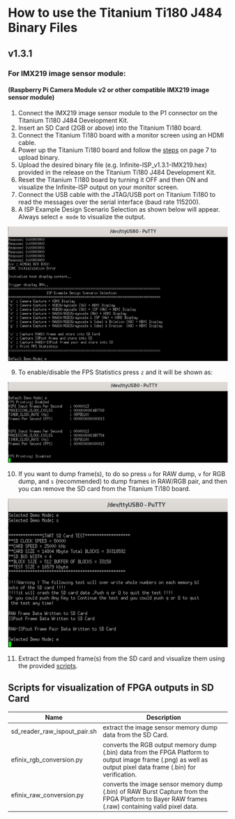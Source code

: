 # How to use the Titanium Ti180 J484 Binary Files

## v1.3.1
### For IMX219 image sensor module:
#### (Raspberry Pi Camera Module v2 or other compatible IMX219 image sensor module)
1. Connect the IMX219 image sensor module to the P1 connector on the Titanium Ti180 J484 Development Kit.
2. Insert an SD Card (2GB or above) into the Titanium Ti180 board.
3. Connect the Titanium Ti180 board with a monitor screen using an HDMI cable.
4. Power up the Titanium Ti180 board and follow the [steps](https://www.efinixinc.com/docs/efinity-pgm-v3.3.pdf) on page 7 to upload binary.
5. Upload the desired binary file (e.g. Infinite-ISP_v1.3.1-IMX219.hex) provided in the release on the Titanium Ti180 J484 Development Kit.
6. Reset the Titanium Ti180 board by turning it OFF and then ON and visualize the Infinite-ISP output on your monitor screen.
7. Connect the USB cable with the JTAG/USB port on Titanium Ti180 to read the messages over the serial interface (baud rate 115200).
8. A ISP Example Design Scenario Selection as shown below will appear. Always select `e mode` to visualize the output.

<kbd>![status before dumping](../../doc/efinix_ti180/v1.3.1/imx219_scenario_selection.png)</kbd>

9. To enable/disable the FPS Statistics press `z` and it will be shown as:

<kbd>![status before dumping](../../doc/efinix_ti180/v1.3.1/imx219_FPS.png)</kbd>

10. If you want to dump frame(s), to do so press `u` for RAW dump, `v` for RGB dump, and `s` (recommended) to dump frames in RAW/RGB pair, and then you can remove the SD card from the Titanium Ti180 board.

<kbd>![status before dumping](../../doc/efinix_ti180/v1.3.1/imx219_dump_frames.png)</kbd>

11. Extract the dumped frame(s) from the SD card and visualize them using the provided [scripts](../../scripts/efinix_ti180).

## Scripts for visualization of FPGA outputs in SD Card
| Name | Description |
| -----| ----- |
| sd_reader_raw_ispout_pair.sh | extract the image sensor memory dump data from the SD Card. |
| efinix_rgb_conversion.py | converts the RGB output memory dump (.bin) data from the FPGA Platform to output image frame (.png) as well as output pixel data frame (.bin) for verification. |
| efinix_raw_conversion.py | converts the image sensor memory dump (.bin) of RAW Burst Capture from the FPGA Platform to Bayer RAW frames (.raw) containing valid pixel data. |